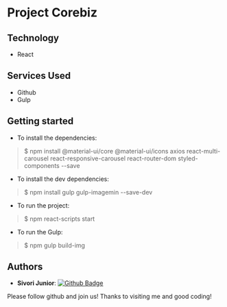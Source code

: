 # Project Corebiz
 
## Technology 
 
* React
 
 
## Services Used
 
* Github
* Gulp
 
 
## Getting started
 
* To install the dependencies:
>    $ npm install @material-ui/core @material-ui/icons axios react-multi-carousel react-responsive-carousel react-router-dom styled-components --save
* To install the dev dependencies:
>    $ npm install gulp gulp-imagemin --save-dev
* To run the project:
>    $ npm react-scripts start
* To run the Gulp:
>    $ npm gulp build-img


## Authors
 
* **Sivori Junior**: [![Github Badge](https://img.shields.io/badge/-Github-000?style=flat-square&logo=Github&logoColor=white&link=https://github.com/sivorijr)](https://github.com/sivorijr)
 
 
Please follow github and join us!
Thanks to visiting me and good coding!
